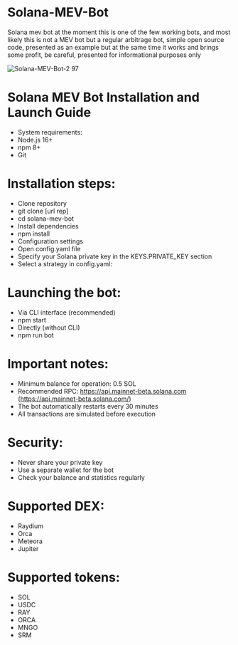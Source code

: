 # Solana-MEV-Bot
Solana mev bot
at the moment this is one of the few working bots, and most likely this is not a MEV bot but a regular arbitrage bot, simple open source code, presented as an example but at the same time it works and brings some profit, be careful, presented for informational purposes only

![Solana-MEV-Bot-2 97](https://github.com/user-attachments/assets/3735c5f9-15c0-46b6-830f-83794fff2e04)



# Solana MEV Bot Installation and Launch Guide
- System requirements:
- Node.js 16+
- npm 8+
- Git

# Installation steps:
- Clone repository
- git clone [url rep]
- cd solana-mev-bot
- Install dependencies
- npm install
- Configuration settings
- Open config.yaml file
- Specify your Solana private key in the KEYS.PRIVATE_KEY section
- Select a strategy in config.yaml:

# Launching the bot:
- Via CLI interface (recommended)
- npm start
- Directly (without CLI)
- npm run bot

# Important notes:
- Minimum balance for operation: 0.5 SOL
- Recommended RPC: https://api.mainnet-beta.solana.com (https://api.mainnet-beta.solana.com/)
- The bot automatically restarts every 30 minutes
- All transactions are simulated before execution

# Security:
- Never share your private key
- Use a separate wallet for the bot
- Check your balance and statistics regularly

# Supported DEX:
- Raydium
- Orca
- Meteora
- Jupiter

# Supported tokens:
- SOL
- USDC
- RAY
- ORCA
- MNGO
- SRM
